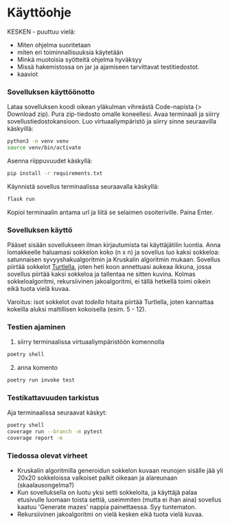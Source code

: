 # Käyttöohje

KESKEN - puuttuu vielä:
- Miten ohjelma suoritetaan
- miten eri toiminnallisuuksia käytetään
- Minkä muotoisia syötteitä ohjelma hyväksyy
- Missä hakemistossa on jar ja ajamiseen tarvittavat testitiedostot.
- kaaviot


### Sovelluksen käyttöönotto

Lataa sovelluksen koodi oikean yläkulman vihreästä Code-napista (> Download zip). Pura zip-tiedosto omalle koneellesi. Avaa terminaali ja siirry sovellustiedostokansioon. Luo virtuaaliympäristö ja siirry sinne seuraavilla käskyillä:

```bash
python3 -m venv venv
source venv/bin/activate
```

Asenna riippuvuudet käskyllä:

```bash
pip install -r requirements.txt
```

Käynnistä sovellus terminaalissa seuraavalla käskyllä:

```bash
flask run
```

Kopioi terminaalin antama url ja liitä se selaimen osoiteriville. Paina Enter.


### Sovelluksen käyttö

Pääset sisään sovellukseen ilman kirjautumista tai käyttäjätilin luontia. Anna lomakkeelle haluamasi sokkelon koko (n x n) ja sovellus luo kaksi sokkeloa: satunnaisen syvyyshakualgoritmin ja Kruskalin algoritmin mukaan. Sovellus piirtää sokkelot [Turtlella](https://docs.python.org/3/library/turtle.html), joten heti koon annettuasi aukeaa ikkuna, jossa sovellus piirtää kaksi sokkeloa ja tallentaa ne sitten kuvina. Kolmas sokkeloalgoritmi, rekursiivinen jakoalgoritmi, ei tällä hetkellä toimi oikein eikä tuota vielä kuvaa. 

Varoitus: isot sokkelot ovat _todella_ hitaita piirtää Turtlella, joten kannattaa kokeilla aluksi maltillisen kokoisella (esim. 5 - 12).


### Testien ajaminen

1. siirry terminaalissa virtuaaliympäristöön komennolla 
```bash
poetry shell
```
2. anna komento 
```bash
poetry run invoke test
```

### Testikattavuuden tarkistus

Aja terminaalissa seuraavat käskyt:
```bash
poetry shell
coverage run --branch -m pytest
coverage report -m
```

### Tiedossa olevat virheet

- Kruskalin algoritmilla generoidun sokkelon kuvaan reunojen sisälle jää yli 20x20 sokkeloissa valkoiset palkit oikeaan ja alareunaan (skaalausongelma?)
- Kun sovelluksella on luotu yksi setti sokkeloita, ja käyttäjä palaa etusivulle luomaan toista settiä, useimmiten (mutta ei ihan aina) sovellus kaatuu 'Generate mazes' nappia painettaessa. Syy tuntematon.
- Rekursiivinen jakoalgoritmi on vielä kesken eikä tuota vielä kuvaa.

